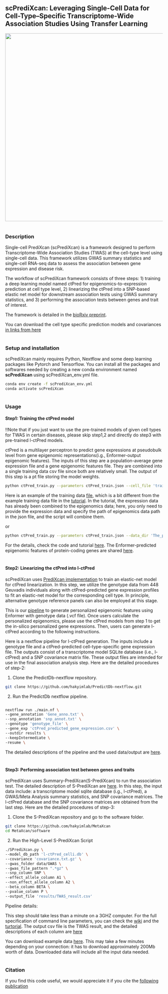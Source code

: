 ## scPrediXcan: Leveraging Single-Cell Data for Cell-Type–Specific Transcriptome-Wide Association Studies Using Transfer Learning  
<p align="center">
  <img height="600" src="Figures/scPrediXcan_workflow.png">
</p>

#
### Description 
Single-cell PrediXcan (scPrediXcan) is a framework designed to perform Transcriptome-Wide Association Studies (TWAS) at the cell-type level using single-cell data. This framework utilizes GWAS summary statistics and single-cell RNA-seq data to assess the association between gene expression and disease risk.

The workflow of scPrediXcan framework consists of three steps: 1) training a deep learning model named ctPred for epigenomics-to-expression prediction at cell type level, 2) linearizing the ctPred into a SNP-based elastic net model for downstream association tests using GWAS summary statistics, and 3) performing the association tests between genes and trait of interest. 

The framework is detailed in the [bioRxiv preprint](https://www.biorxiv.org/content/10.1101/2024.11.11.623049v1).

You can download the cell type specific prediction models and covariances [in links from here](https://predictdb.org/post/2024/10/14/scpredixcan-prediction-models/)

#
### Setup and installation
scPrediXcan mainly requires Python, Nextflow and some deep learning packages like Pytorch and Tensorflow. You can install all the packages and softwares needed by creating a new conda environment named **scPrediXcan** using scPrediXcan_env.yml file.
```bash
conda env create -f scPrediXcan_env.yml
conda activate scPrediXcan

```

#
### Usage

#### Step1: Training the ctPred model  
!!Note that if you just want to use the pre-trained models of given cell types for TWAS in certain diseases, please skip step1,2 and directly do step3 with pre-trained l-ctPred models.

ctPred is a multilayer perceptron to predict gene expressions at pseudobulk level from gene epigenomic representations(i.g., Enformer-output epigenomic features). The inputs of this step are a population-average gene expression file and a gene epigenomic features file. They are combined into a single training data csv file since both are relatively small. The output of this step is a pt file storing the model weights.

```bash
python ctPred_train.py --parameters ctPred_train.json --cell_file 'training_data.csv'

```

Here is an example of the training data [file](./Scripts/ctPred/Example_training_data.csv), which is a bit different from the example training data file in the [tutorial](./Scripts/ctPred/Tutorial.ipynb). In the tutorial, the expression data has already been combined to the epigenomics data; here, you only need to provide the expression data and specify the path of epigenomics data path in the json file, and the script will combine them.

or 


```bash
python ctPred_train.py --parameters ctPred_train.json --data_dir 'The_path_of_the_folder' # inside the folder, you have many training data files (.csv) for different cell types

```

For the details, check the code and tutorial [here](https://github.com/hakyimlab/scPrediXcan/tree/master/Scripts/ctPred). The Enformer-predicted epigenomic features of protein-coding genes are shared [here](https://uchicago.app.box.com/folder/289080191619?s=wgyt3wqfjezsqwjhndcceky6nivil8kh).

#
#### Step2: Linearizing the ctPred into l-ctPred  
scPrediXcan uses [PrediXcan implementation](https://www.nature.com/articles/ng.3367) to train an elastic-net model for ctPred linearization. In this step, we utilize the genotype data from 448 Geuvadis individuals along with ctPred-predicted gene expression profiles to fit an elastic-net model for the corresponding cell type. In principle, alternative genotype reference panels can also be employed at this stage. 

This is our [pipeline](https://github.com/hakyimlab/shared_pipelines/tree/main/enformer_pipeline) to generate personalized epigenomic features using Enformer with genotype data (.vcf file). Once users calculate the personalized epigenomics, please use the ctPred models from step 1 to get the in-silico personalized gene expressions. Then, users can generate l-ctPred according to the following instructions.

Here is a nextflow pipeline for l-ctPred generation. The inputs include a genotype file and a ctPred-predicted cell-type-specific gene expression file. The outputs consist of a transcriptome model SQLite database (i.e., l-ctPred) and a SNP covariance matrix file. These output files are intended for use in the final association analysis step.
Here are the detailed procedures of step-2:

1) Clone the PredictDb-nextflow repository.
```bash
git clone https://github.com/hakyimlab/PredictDb-nextflow.git
```

2) Run the PredictDb nextflow pipeline.
```bash

nextflow run ./main.nf \
--gene_annotation 'Gene_anno.txt' \
--snp_annotation 'snp_annot.txt' \
--genotype 'genotype_file' \
--gene_exp 'ctPred_predicted_gene_expression.csv' \
--outdir results \
--keepIntermediate \
-resume \

```
The detailed descriptions of the pipeline and the used data/output are [here](https://github.com/hakyimlab/PredictDb-nextflow/blob/master/docs/usage.md).

#
#### Step3: Performing association test between genes and traits 

scPrediXcan uses Summary-PrediXcan(S-PrediXcan) to run the association test. The detailed description of S-PrediXcan are [here](https://github.com/hakyimlab/MetaXcan/wiki/S-PrediXcan-Command-Line-Tutorial). In this step, the input data include: a transcriptome model sqlite database (i.g., l-ctPred), a GWAS/Meta Analysis summary statistics, and SNP covariance matrices. The l-ctPred database and the SNP covariance matrices are obtained from the last step. Here are the detailed procedures of step-3:

1) Clone the S-PrediXcan repository and go to the software folder.
```bash
git clone https://github.com/hakyimlab/MetaXcan
cd MetaXcan/software
```

2) Run the High-Level S-PrediXcan Script
```bash
./SPrediXcan.py \
--model_db_path 'l-ctPred_celli.db' \
--covariance 'covariance.txt.gz' \
--gwas_folder data/GWAS \
--gwas_file_pattern ".*gz" \
--snp_column SNP \
--effect_allele_column A1 \
--non_effect_allele_column A2 \
--beta_column BETA \
--pvalue_column P \
--output_file 'results/TWAS_result.csv'
```

Pipeline details:

This step should take less than a minute on a 3GHZ computer. For the full specification of command line parameters, you can check the [wiki](https://github.com/hakyimlab/MetaXcan/wiki/MetaXcan's-Command-Line-Reference) and the [turtorial](https://github.com/hakyimlab/MetaXcan/wiki/S-PrediXcan-Command-Line-Tutorial). The output csv file is the TWAS result, and the detailed descriptions of each column are [here](https://github.com/hakyimlab/MetaXcan/wiki/S-PrediXcan-Command-Line-Tutorial)

You can download example data [here](https://uchicago.box.com/s/us7qhue3juubq66tktpogeansahxszg9). This may take a few minutes depending on your connection: it has to download approximately 200Mb worth of data. Downloaded data will include all the input data needed.


# 
### Citation
If you find this code useful, we would appreciate it if you cite the [following publication](https://www.biorxiv.org/content/10.1101/2024.11.11.623049v1)
